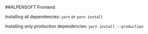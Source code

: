 ##ALPENSOFT Frontend

Installing all dependencies: `yarn` or `yarn install`

Installing only production dependencies: `yarn install --production`